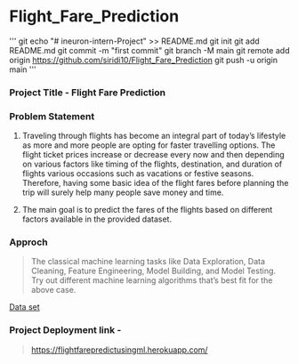# Flight_Fare_Prediction
''' git
echo "# ineuron-intern-Project" >> README.md
git init
git add README.md
git commit -m "first commit"
git branch -M main
git remote add origin https://github.com/siridi10/Flight_Fare_Prediction
git push -u origin main
'''

### Project Title - Flight Fare Prediction

### Problem Statement
1. Traveling through flights has become an integral part of today’s lifestyle as more and more people are opting for faster travelling options. The flight ticket prices increase or decrease every now and then depending on various factors like timing of the flights, destination, and duration of flights various occasions such as vacations or festive seasons. Therefore, having some basic idea of the flight fares before planning the trip will surely help many people save money and time.

2. The main goal is to predict the fares of the flights based on different factors available in the provided dataset.

### Approch
> The classical machine learning tasks like Data Exploration, Data Cleaning, Feature Engineering, Model Building, and Model Testing. Try out different machine learning algorithms that’s best fit for the above case.

[Data set](https://www.kaggle.com/nikhilmittal/flight-fare-prediction-mh)

### Project Deployment link - 
> https://flightfarepredictusingml.herokuapp.com/

